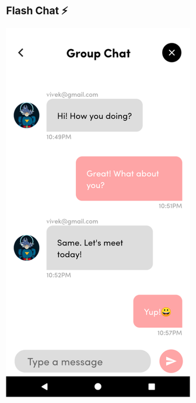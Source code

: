 
# Flash Chat ⚡️

![image](https://github.com/vivekvaghasiya022/flash-chat-app/blob/master/screenshots/chat_screen.png)
